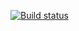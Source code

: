 [![Build status](https://ci.appveyor.com/api/projects/status/q541ivpk30dfr6qt?svg=true)](https://ci.appveyor.com/project/Berengalina/postman-echo)
